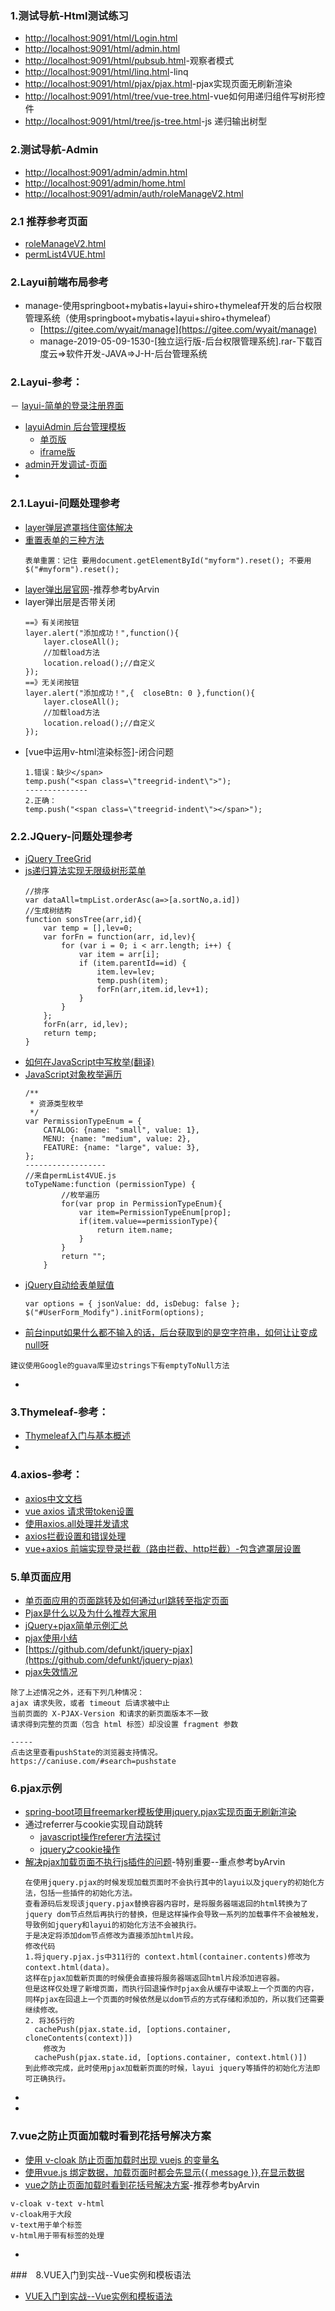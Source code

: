 ### 1.测试导航-Html测试练习
- [http://localhost:9091/html/Login.html](http://localhost:9091/html/Login.html)
- [http://localhost:9091/html/admin.html](http://localhost:9091/html/admin.html)
- [http://localhost:9091/html/pubsub.html](http://localhost:9091/html/pubsub.html)-观察者模式
- [http://localhost:9091/html/linq.html](http://localhost:9091/html/linq.html)-linq
- [http://localhost:9091/html/pjax/pjax.html](http://localhost:9091/html/pjax/pjax.html)-pjax实现页面无刷新渲染
- [http://localhost:9091/html/tree/vue-tree.html](http://localhost:9091/html/tree/vue-tree.html)-vue如何用递归组件写树形控件
- [http://localhost:9091/html/tree/js-tree.html](http://localhost:9091/html/tree/js-tree.html)-js 递归输出树型

### 2.测试导航-Admin
- [http://localhost:9091/admin/admin.html](http://localhost:9091/admin/admin.html)
- [http://localhost:9091/admin/home.html](http://localhost:9091/admin/home.html)
- [http://localhost:9091/admin/auth/roleManageV2.html](http://localhost:9091/admin/auth/roleManageV2.html)

### 2.1 推荐参考页面
- [roleManageV2.html](http://localhost:9091/admin/auth/roleManageV2.html)
- [permList4VUE.html](http://localhost:9091/admin/auth/permList4VUE.html)

### 2.Layui前端布局参考
-  manage-使用springboot+mybatis+layui+shiro+thymeleaf开发的后台权限管理系统（使用springboot+mybatis+layui+shiro+thymeleaf）
    - [https://gitee.com/wyait/manage](https://gitee.com/wyait/manage)
    - manage-2019-05-09-1530-[独立运行版-后台权限管理系统].rar-下载百度云=>软件开发-JAVA=>J-H-后台管理系统

### 2.Layui-参考：
－ [layui-简单的登录注册界面](https://www.cnblogs.com/davis16/p/8697808.html)
- [layuiAdmin 后台管理模板](https://www.layui.com/admin/)
    - [单页版](https://www.layui.com/admin/pro/)
    - [iframe版](https://www.layui.com/admin/std/dist/views/)
- [admin开发调试-页面](https://www.layui.com/demo/admin.html)
- []()
### 2.1.Layui-问题处理参考
- [layer弹层遮罩挡住窗体解决](https://blog.csdn.net/q646926099/article/details/78797091)
- [重置表单的三种方法](https://blog.csdn.net/qq_27596179/article/details/80883201)
    ```
    表单重置：记住 要用document.getElementById("myform").reset(); 不要用$("#myform").reset();
    ```
- [layer弹出层官网](http://layer.layui.com)-推荐参考byArvin
- layer弹出层是否带关闭
    ```
    ==》有关闭按钮
    layer.alert("添加成功！",function(){
        layer.closeAll();
        //加载load方法
        location.reload();//自定义
    });
    ==》无关闭按钮
    layer.alert("添加成功！",{  closeBtn: 0 },function(){
        layer.closeAll();
        //加载load方法
        location.reload();//自定义
    });
    ```
-   [vue中运用v-html渲染标签]-闭合问题
    ```
    1.错误：缺少</span>
    temp.push("<span class=\"treegrid-indent\">");
    --------------
    2.正确：
    temp.push("<span class=\"treegrid-indent\"></span>");
    ```


### 2.2.JQuery-问题处理参考
- [jQuery TreeGrid](https://www.cnblogs.com/sunyingyuan/p/3686213.html)
- [js递归算法实现无限级树形菜单](http://www.51xuediannao.com/javascript/digui_shu.html)
    ```
    //排序
    var dataAll=tmpList.orderAsc(a=>[a.sortNo,a.id])
    //生成树结构
    function sonsTree(arr,id){
        var temp = [],lev=0;
        var forFn = function(arr, id,lev){
            for (var i = 0; i < arr.length; i++) {
                var item = arr[i];
                if (item.parentId==id) {
                    item.lev=lev;
                    temp.push(item);
                    forFn(arr,item.id,lev+1);
                }
            }
        };
        forFn(arr, id,lev);
        return temp;
    }
    ```
- [如何在JavaScript中写枚举(翻译)](https://www.jianshu.com/p/76fc5ffa9279)
- [JavaScript对象枚举遍历](https://blog.csdn.net/qq_42062727/article/details/80480860)
    ```
    /**
     * 资源类型枚举
     */
    var PermissionTypeEnum = {
        CATALOG: {name: "small", value: 1},
        MENU: {name: "medium", value: 2},
        FEATURE: {name: "large", value: 3},
    };
    ------------------
    //来自permList4VUE.js
    toTypeName:function (permissionType) {
            //枚举遍历
            for(var prop in PermissionTypeEnum){
                var item=PermissionTypeEnum[prop];
                if(item.value==permissionType){
                    return item.name;
                }
            }
            return "";
        }
    ```
- [jQuery自动给表单赋值](https://blog.csdn.net/liu22985342/article/details/27534501)
    ```
    var options = { jsonValue: dd, isDebug: false };
    $("#UserForm_Modify").initForm(options);
    ```
- [前台input如果什么都不输入的话，后台获取到的是空字符串，如何让让变成null呀](http://www.caotama.com/62749.html)
```
建议使用Google的guava库里边strings下有emptyToNull方法
```
- []()

### 3.Thymeleaf-参考：
- [Thymeleaf入门与基本概述](https://www.cnblogs.com/jiangbei/p/8462294.html)
- []()


### 4.axios-参考：
- [axios中文文档](https://www.jianshu.com/p/7a9fbcbb1114)
- [vue axios 请求带token设置](https://www.cnblogs.com/lfqcode/p/8690402.html)
- [使用axios.all处理并发请求](https://my.oschina.net/jamesview/blog/1860548)
- [axios拦截设置和错误处理](https://blog.csdn.net/sjn0503/article/details/74729300)
- [vue+axios 前端实现登录拦截（路由拦截、http拦截）-包含遮罩层设置](https://blog.csdn.net/wojiaomaxiaoqi/article/details/78558600)

### 5.单页面应用
- [单页面应用的页面跳转及如何通过url跳转至指定页面](https://blog.csdn.net/w405722907/article/details/82255249)
- [Pjax是什么以及为什么推荐大家用](https://my.oschina.net/sub/blog/123447)
- [jQuery+pjax简单示例汇总](https://www.cnblogs.com/telwanggs/p/7136694.html)
- [pjax使用小结](https://www.jianshu.com/p/557cad38e7dd)
- [https://github.com/defunkt/jquery-pjax](https://github.com/defunkt/jquery-pjax)
- [pjax失效情况](https://www.jianshu.com/p/557cad38e7dd)
```
除了上述情况之外，还有下列几种情况：
ajax 请求失败，或者 timeout 后请求被中止
当前页面的 X-PJAX-Version 和请求的新页面版本不一致
请求得到完整的页面（包含 html 标签）却没设置 fragment 参数

-----
点击这里查看pushState的浏览器支持情况。
https://caniuse.com/#search=pushstate
```

### 6.pjax示例
- [spring-boot项目freemarker模板使用jquery.pjax实现页面无刷新渲染](https://www.codercto.com/a/22195.html)
- 通过referrer与cookie实现自动跳转
    - [javascript操作referer方法探讨](http://www.jquerycn.cn/a_11559)
    - [jquery之cookie操作](https://www.cnblogs.com/s313139232/p/7839037.html)
- [解决pjax加载页面不执行js插件的问题](https://www.cnblogs.com/fanwenhao/p/9643549.html)-特别重要--重点参考byArvin
    ```
    在使用jquery.pjax的时候发现加载页面时不会执行其中的layui以及jquery的初始化方法，包括一些插件的初始化方法。
    查看源码后发现该jquery.pjax替换容器内容时，是将服务器端返回的html转换为了jquery dom节点然后再执行的替换，但是这样操作会导致一系列的加载事件不会被触发，导致例如jquery和layui的初始化方法不会被执行。
    于是决定将添加dom节点修改为直接添加html片段。
    修改代码
    1.将jquery.pjax.js中311行的 context.html(container.contents)修改为 context.html(data)。
    这样在pjax加载新页面的时候便会直接将服务器端返回html片段添加进容器。
    但是这样仅处理了新增页面，而执行回退操作时pjax会从缓存中读取上一个页面的内容，同样pjax在回退上一个页面的时候依然是以dom节点的方式存储和添加的，所以我们还需要继续修改。
    2. 将365行的
      cachePush(pjax.state.id, [options.container, cloneContents(context)])
        修改为
      cachePush(pjax.state.id, [options.container, context.html()])
    到此修改完成，此时使用pjax加载新页面的时候，layui jquery等插件的初始化方法即可正确执行。
    ```
- []()
- []()

### 7.vue之防止页面加载时看到花括号解决方案
- [使用 v-cloak 防止页面加载时出现 vuejs 的变量名](https://www.sunzhongwei.com/hide-vuejs-variable-with-v-cloak-when-page-loading)
- [使用vue.js 绑定数据，加载页面时都会先显示{{ message }},在显示数据](http://www.imooc.com/wenda/detail/424821)
- [vue之防止页面加载时看到花括号解决方案](https://blog.csdn.net/qq_33733970/article/details/78702127)-推荐参考byArvin
```
v-cloak v-text v-html
v-cloak用于大段
v-text用于单个标签
v-html用于带有标签的处理
```
- []()

###　8.VUE入门到实战--Vue实例和模板语法
- [VUE入门到实战--Vue实例和模板语法](https://blog.csdn.net/weixin_37968345/article/details/82978082)
